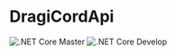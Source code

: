 # DragiCordApi

![.NET Core Master](https://github.com/FarDragi/DragiCordApi/workflows/.NET%20Core%20Master/badge.svg)
![.NET Core Develop](https://github.com/FarDragi/DragiCordApi/workflows/.NET%20Core%20Develop/badge.svg)
